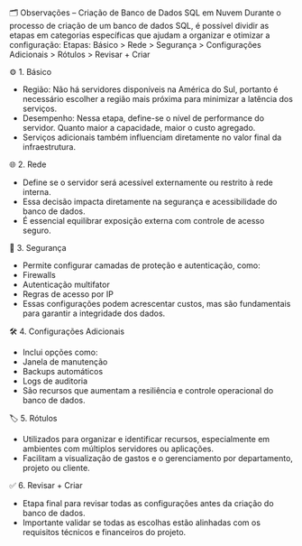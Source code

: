 🗂️ Observações – Criação de Banco de Dados SQL em Nuvem
Durante o processo de criação de um banco de dados SQL, é possível dividir as etapas em categorias específicas que ajudam a organizar e otimizar a configuração:
Etapas: Básico > Rede > Segurança > Configurações Adicionais > Rótulos > Revisar + Criar

⚙️ 1. Básico
- Região: Não há servidores disponíveis na América do Sul, portanto é necessário escolher a região mais próxima para minimizar a latência dos serviços.
- Desempenho: Nessa etapa, define-se o nível de performance do servidor. Quanto maior a capacidade, maior o custo agregado.
- Serviços adicionais também influenciam diretamente no valor final da infraestrutura.

🌐 2. Rede
- Define se o servidor será acessível externamente ou restrito à rede interna.
- Essa decisão impacta diretamente na segurança e acessibilidade do banco de dados.
- É essencial equilibrar exposição externa com controle de acesso seguro.

🔐 3. Segurança
- Permite configurar camadas de proteção e autenticação, como:
- Firewalls
- Autenticação multifator
- Regras de acesso por IP
- Essas configurações podem acrescentar custos, mas são fundamentais para garantir a integridade dos dados.

🛠️ 4. Configurações Adicionais
- Inclui opções como:
- Janela de manutenção
- Backups automáticos
- Logs de auditoria
- São recursos que aumentam a resiliência e controle operacional do banco de dados.

🏷️ 5. Rótulos
- Utilizados para organizar e identificar recursos, especialmente em ambientes com múltiplos servidores ou aplicações.
- Facilitam a visualização de gastos e o gerenciamento por departamento, projeto ou cliente.

✅ 6. Revisar + Criar
- Etapa final para revisar todas as configurações antes da criação do banco de dados.
- Importante validar se todas as escolhas estão alinhadas com os requisitos técnicos e financeiros do projeto.


